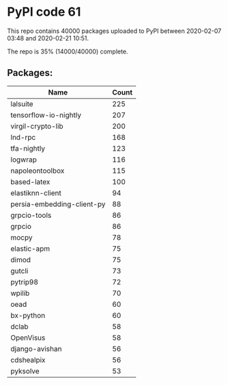 # PyPI code 61

This repo contains 40000 packages uploaded to PyPI between 
2020-02-07 03:48 and 2020-02-21 10:51.

The repo is 35% (14000/40000) complete.

## Packages:

| Name  | Count |
| ----- | ----- |
| lalsuite | 225 |
| tensorflow-io-nightly | 207 |
| virgil-crypto-lib | 200 |
| lnd-rpc | 168 |
| tfa-nightly | 123 |
| logwrap | 116 |
| napoleontoolbox | 115 |
| based-latex | 100 |
| elastiknn-client | 94 |
| persia-embedding-client-py | 88 |
| grpcio-tools | 86 |
| grpcio | 86 |
| mocpy | 78 |
| elastic-apm | 75 |
| dimod | 75 |
| gutcli | 73 |
| pytrip98 | 72 |
| wpilib | 70 |
| oead | 60 |
| bx-python | 60 |
| dclab | 58 |
| OpenVisus | 58 |
| django-avishan | 56 |
| cdshealpix | 56 |
| pyksolve | 53 |


